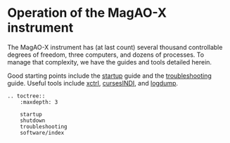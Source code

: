 # Operation of the MagAO-X instrument

The MagAO-X instrument has (at last count) several thousand controllable degrees of freedom, three computers, and dozens of processes. To manage that complexity, we have the guides and tools detailed herein.

Good starting points include the [startup](./startup.md) guide and the [troubleshooting](./troubleshooting.md) guide. Useful tools include [xctrl](./software/scripts/xctrl.md), [cursesINDI](./software/utils/cursesINDI.md), and [logdump](./software/utils/logdump.md).

```eval_rst
.. toctree::
    :maxdepth: 3

    startup
    shutdown
    troubleshooting
    software/index
```
